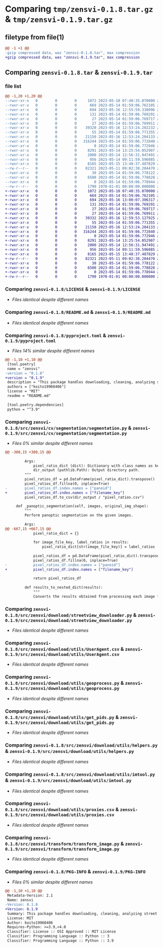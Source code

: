 # Comparing `tmp/zensvi-0.1.8.tar.gz` & `tmp/zensvi-0.1.9.tar.gz`

## filetype from file(1)

```diff
@@ -1 +1 @@
-gzip compressed data, was "zensvi-0.1.8.tar", max compression
+gzip compressed data, was "zensvi-0.1.9.tar", max compression
```

## Comparing `zensvi-0.1.8.tar` & `zensvi-0.1.9.tar`

### file list

```diff
@@ -1,20 +1,20 @@
--rwxr-xr-x   0        0        0     1072 2023-05-10 07:40:35.070000 zensvi-0.1.8/LICENSE
--rwxr-xr-x   0        0        0      669 2023-05-14 01:59:06.762105 zensvi-0.1.8/README.md
--rwxr-xr-x   0        0        0      694 2023-05-16 12:55:59.338096 zensvi-0.1.8/pyproject.toml
--rwxr-xr-x   0        0        0      131 2023-05-14 01:59:06.769291 zensvi-0.1.8/src/zensvi/__init__.py
--rwxr-xr-x   0        0        0       27 2023-05-14 01:59:06.769717 zensvi-0.1.8/src/zensvi/cv/__init__.py
--rwxr-xr-x   0        0        0       27 2023-05-14 01:59:06.769911 zensvi-0.1.8/src/zensvi/cv/segmentation/__init__.py
--rwxr-xr-x   0        0        0    39320 2023-05-16 12:53:24.202232 zensvi-0.1.8/src/zensvi/cv/segmentation/segmentation.py
--rwxr-xr-x   0        0        0       55 2023-05-14 01:59:06.771355 zensvi-0.1.8/src/zensvi/download/__init__.py
--rwxr-xr-x   0        0        0    21150 2023-05-16 12:53:24.204133 zensvi-0.1.8/src/zensvi/download/streetview_downloader.py
--rwxr-xr-x   0        0        0   316244 2023-05-14 01:59:06.772840 zensvi-0.1.8/src/zensvi/download/utils/UserAgent.csv
--rwxr-xr-x   0        0        0        0 2023-05-14 01:59:06.772946 zensvi-0.1.8/src/zensvi/download/utils/__init__.py
--rwxr-xr-x   0        0        0     8291 2023-05-14 13:25:54.052907 zensvi-0.1.8/src/zensvi/download/utils/geoprocess.py
--rwxr-xr-x   0        0        0     2000 2023-05-14 12:56:31.947491 zensvi-0.1.8/src/zensvi/download/utils/get_pids.py
--rwxr-xr-x   0        0        0      956 2023-05-14 09:11:59.596085 zensvi-0.1.8/src/zensvi/download/utils/helpers.py
--rwxr-xr-x   0        0        0     8165 2023-05-15 13:48:37.487829 zensvi-0.1.8/src/zensvi/download/utils/imtool.py
--rw-r--r--   0        0        0    82321 2023-05-11 09:02:38.204470 zensvi-0.1.8/src/zensvi/download/utils/proxies.csv
--rwxr-xr-x   0        0        0       30 2023-05-14 01:59:06.778122 zensvi-0.1.8/src/zensvi/transform/__init__.py
--rwxr-xr-x   0        0        0     6500 2023-05-14 01:59:06.778828 zensvi-0.1.8/src/zensvi/transform/transform_image.py
--rwxr-xr-x   0        0        0        0 2023-05-14 01:59:06.778944 zensvi-0.1.8/src/zensvi/zensvi.py
--rw-r--r--   0        0        0     1790 1970-01-01 00:00:00.000000 zensvi-0.1.8/PKG-INFO
+-rwxr-xr-x   0        0        0     1072 2023-05-10 07:40:35.070000 zensvi-0.1.9/LICENSE
+-rwxr-xr-x   0        0        0      669 2023-05-14 01:59:06.762105 zensvi-0.1.9/README.md
+-rwxr-xr-x   0        0        0      694 2023-05-16 13:00:07.306317 zensvi-0.1.9/pyproject.toml
+-rwxr-xr-x   0        0        0      131 2023-05-14 01:59:06.769291 zensvi-0.1.9/src/zensvi/__init__.py
+-rwxr-xr-x   0        0        0       27 2023-05-14 01:59:06.769717 zensvi-0.1.9/src/zensvi/cv/__init__.py
+-rwxr-xr-x   0        0        0       27 2023-05-14 01:59:06.769911 zensvi-0.1.9/src/zensvi/cv/segmentation/__init__.py
+-rwxr-xr-x   0        0        0    39332 2023-05-16 12:59:53.127925 zensvi-0.1.9/src/zensvi/cv/segmentation/segmentation.py
+-rwxr-xr-x   0        0        0       55 2023-05-14 01:59:06.771355 zensvi-0.1.9/src/zensvi/download/__init__.py
+-rwxr-xr-x   0        0        0    21150 2023-05-16 12:53:24.204133 zensvi-0.1.9/src/zensvi/download/streetview_downloader.py
+-rwxr-xr-x   0        0        0   316244 2023-05-14 01:59:06.772840 zensvi-0.1.9/src/zensvi/download/utils/UserAgent.csv
+-rwxr-xr-x   0        0        0        0 2023-05-14 01:59:06.772946 zensvi-0.1.9/src/zensvi/download/utils/__init__.py
+-rwxr-xr-x   0        0        0     8291 2023-05-14 13:25:54.052907 zensvi-0.1.9/src/zensvi/download/utils/geoprocess.py
+-rwxr-xr-x   0        0        0     2000 2023-05-14 12:56:31.947491 zensvi-0.1.9/src/zensvi/download/utils/get_pids.py
+-rwxr-xr-x   0        0        0      956 2023-05-14 09:11:59.596085 zensvi-0.1.9/src/zensvi/download/utils/helpers.py
+-rwxr-xr-x   0        0        0     8165 2023-05-15 13:48:37.487829 zensvi-0.1.9/src/zensvi/download/utils/imtool.py
+-rw-r--r--   0        0        0    82321 2023-05-11 09:02:38.204470 zensvi-0.1.9/src/zensvi/download/utils/proxies.csv
+-rwxr-xr-x   0        0        0       30 2023-05-14 01:59:06.778122 zensvi-0.1.9/src/zensvi/transform/__init__.py
+-rwxr-xr-x   0        0        0     6500 2023-05-14 01:59:06.778828 zensvi-0.1.9/src/zensvi/transform/transform_image.py
+-rwxr-xr-x   0        0        0        0 2023-05-14 01:59:06.778944 zensvi-0.1.9/src/zensvi/zensvi.py
+-rw-r--r--   0        0        0     1790 1970-01-01 00:00:00.000000 zensvi-0.1.9/PKG-INFO
```

### Comparing `zensvi-0.1.8/LICENSE` & `zensvi-0.1.9/LICENSE`

 * *Files identical despite different names*

### Comparing `zensvi-0.1.8/README.md` & `zensvi-0.1.9/README.md`

 * *Files identical despite different names*

### Comparing `zensvi-0.1.8/pyproject.toml` & `zensvi-0.1.9/pyproject.toml`

 * *Files 14% similar despite different names*

```diff
@@ -1,10 +1,10 @@
 [tool.poetry]
 name = "zensvi"
-version = "0.1.8"
+version = "0.1.9"
 description = "This package handles downloading, cleaning, analyzing street view imagery in one-stop and zen manner."
 authors = ["koito19960406"]
 license = "MIT"
 readme = "README.md"
 
 [tool.poetry.dependencies]
 python = "^3.9"
```

### Comparing `zensvi-0.1.8/src/zensvi/cv/segmentation/segmentation.py` & `zensvi-0.1.9/src/zensvi/cv/segmentation/segmentation.py`

 * *Files 0% similar despite different names*

```diff
@@ -380,15 +380,15 @@
 
         Args:
             pixel_ratio_dict (dict): Dictionary with class names as keys and pixel ratios as values.
             dir_output (pathlib.Path): Output directory path.
         """
         pixel_ratios_df = pd.DataFrame(pixel_ratio_dict).transpose()
         pixel_ratios_df.fillna(0, inplace=True)
-        pixel_ratios_df.index.names = ["panoid"]
+        pixel_ratios_df.index.names = ["filename_key"]
         pixel_ratios_df.to_csv(dir_output / "pixel_ratios.csv")
 
     def _panoptic_segmentation(self, images, original_img_shape):
         """
         Perform panoptic segmentation on the given images.
 
         Args:
@@ -667,15 +667,15 @@
             pixel_ratio_dict = {}
 
             for image_file_key, label_ratios in results:
                 pixel_ratio_dict[str(image_file_key)] = label_ratios
 
             pixel_ratios_df = pd.DataFrame(pixel_ratio_dict).transpose()
             pixel_ratios_df.fillna(0, inplace=True)
-            pixel_ratios_df.index.names = ["panoid"]
+            pixel_ratios_df.index.names = ["filename_key"]
 
             return pixel_ratios_df
         
         def results_to_nested_dict(results):
             """
             Converts the results obtained from processing each image file into a nested dictionary.
```

### Comparing `zensvi-0.1.8/src/zensvi/download/streetview_downloader.py` & `zensvi-0.1.9/src/zensvi/download/streetview_downloader.py`

 * *Files identical despite different names*

### Comparing `zensvi-0.1.8/src/zensvi/download/utils/UserAgent.csv` & `zensvi-0.1.9/src/zensvi/download/utils/UserAgent.csv`

 * *Files identical despite different names*

### Comparing `zensvi-0.1.8/src/zensvi/download/utils/geoprocess.py` & `zensvi-0.1.9/src/zensvi/download/utils/geoprocess.py`

 * *Files identical despite different names*

### Comparing `zensvi-0.1.8/src/zensvi/download/utils/get_pids.py` & `zensvi-0.1.9/src/zensvi/download/utils/get_pids.py`

 * *Files identical despite different names*

### Comparing `zensvi-0.1.8/src/zensvi/download/utils/helpers.py` & `zensvi-0.1.9/src/zensvi/download/utils/helpers.py`

 * *Files identical despite different names*

### Comparing `zensvi-0.1.8/src/zensvi/download/utils/imtool.py` & `zensvi-0.1.9/src/zensvi/download/utils/imtool.py`

 * *Files identical despite different names*

### Comparing `zensvi-0.1.8/src/zensvi/download/utils/proxies.csv` & `zensvi-0.1.9/src/zensvi/download/utils/proxies.csv`

 * *Files identical despite different names*

### Comparing `zensvi-0.1.8/src/zensvi/transform/transform_image.py` & `zensvi-0.1.9/src/zensvi/transform/transform_image.py`

 * *Files identical despite different names*

### Comparing `zensvi-0.1.8/PKG-INFO` & `zensvi-0.1.9/PKG-INFO`

 * *Files 0% similar despite different names*

```diff
@@ -1,10 +1,10 @@
 Metadata-Version: 2.1
 Name: zensvi
-Version: 0.1.8
+Version: 0.1.9
 Summary: This package handles downloading, cleaning, analyzing street view imagery in one-stop and zen manner.
 License: MIT
 Author: koito19960406
 Requires-Python: >=3.9,<4.0
 Classifier: License :: OSI Approved :: MIT License
 Classifier: Programming Language :: Python :: 3
 Classifier: Programming Language :: Python :: 3.9
```

